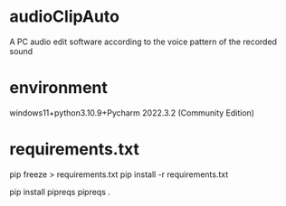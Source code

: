 # audioClipAuto
A PC audio edit software according to the voice pattern of the recorded sound

# environment
windows11+python3.10.9+Pycharm 2022.3.2 (Community Edition)

# requirements.txt
pip freeze > requirements.txt
pip install -r requirements.txt

pip install pipreqs
pipreqs .